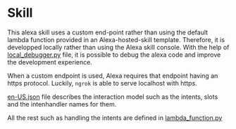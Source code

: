 # Skill

This alexa skill uses a custom end-point rather than using the default lambda function provided in an Alexa-hosted-skill template. Therefore, it is developped locally rather than using the Alexa skill console. With the help of [local_debugger.py](local_debugger.py) file, it is possible to debug the alexa code and improve the development experience. 

When a custom endpoint is used, Alexa requires that endpoint having an https protocol. Luckily, `ngrok` is able to serve localhost with https. 

[en-US.json](skill-package/interactionModels/custom/en-US.json) file describes the interaction model such as the intents, slots and the intenhandler names for them. 

All the rest such as handling the intents are defined in [lambda_function.py](skill/lambda/lambda_function.py)
